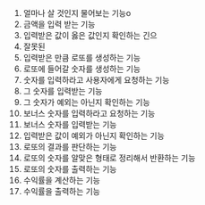 1. 얼마나 살 것인지 물어보는 기능o
2. 금액을 입력 받는 기능
3. 입력받은 값이 옳은 값인지 확인하는 긴으
4. 잘못된 
4. 입력받은 만큼 로또를 생성하는 기능
5. 로또에 들어갈 숫자를 생성하는 기능
6. 숫자를 입력하라고 사용자에게 요청하는 기능
7. 그 숫자를 입력받는 기능
8. 그 숫자가 예외는 아닌지 확인하는 기능
9. 보너스 숫자를 입력하라고 요청하는 기능
10. 보너스 숫자를 입력받는 기능
11. 입력받은 값이 예외가 아닌지 확인하는 기능
12. 로또의 결과를 판단하는 기능
13. 로또의 숫자를 알맞은 형태로 정리해서 반환하는 기능
14. 로또의 숫자를 출력하는 기능
15. 수익률을 계산하는 기능
16. 수익률을 출력하는 기능